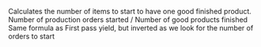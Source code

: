 Calculates the number of items to start to have one good finished product.
Number of production orders started / Number of good products finished
Same formula as First pass yield, but inverted as we look for the number of orders to start